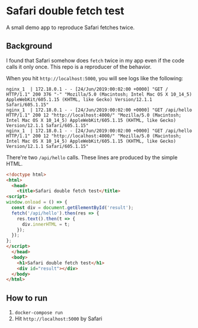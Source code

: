 # Safari double fetch test
A small demo app to reproduce Safari fetches twice.

## Background
I found that Safari somehow does `fetch` twice in my app even if the code calls it only once. This repo is a reproducer of the behavior.

When you hit `http://localhost:5000`, you will see logs like the following:

```
nginx_1  | 172.18.0.1 - - [24/Jun/2019:00:02:00 +0000] "GET / HTTP/1.1" 200 376 "-" "Mozilla/5.0 (Macintosh; Intel Mac OS X 10_14_5) AppleWebKit/605.1.15 (KHTML, like Gecko) Version/12.1.1 Safari/605.1.15"
nginx_1  | 172.18.0.1 - - [24/Jun/2019:00:02:00 +0000] "GET /api/hello HTTP/1.1" 200 12 "http://localhost:4000/" "Mozilla/5.0 (Macintosh; Intel Mac OS X 10_14_5) AppleWebKit/605.1.15 (KHTML, like Gecko) Version/12.1.1 Safari/605.1.15"
nginx_1  | 172.18.0.1 - - [24/Jun/2019:00:02:00 +0000] "GET /api/hello HTTP/1.1" 200 12 "http://localhost:4000/" "Mozilla/5.0 (Macintosh; Intel Mac OS X 10_14_5) AppleWebKit/605.1.15 (KHTML, like Gecko) Version/12.1.1 Safari/605.1.15"
```

There're two `/api/hello` calls. These lines are produced by the simple HTML.
```html
<!doctype html>
<html>
  <head>
    <title>Safari double fetch test</title>
<script>
window.onload = () => {
  const div = document.getElementById('result');
  fetch('/api/hello').then(res => {
    res.text().then(t => {
      div.innerHTML = t;
    });
  });
};
</script>
  </head>
  <body>
    <h1>Safari double fetch test</h1>
    <div id="result"></div>
  </body>
</html>
```

## How to run
1. `docker-compose run`
2. Hit `http://localhost:5000` by Safari
